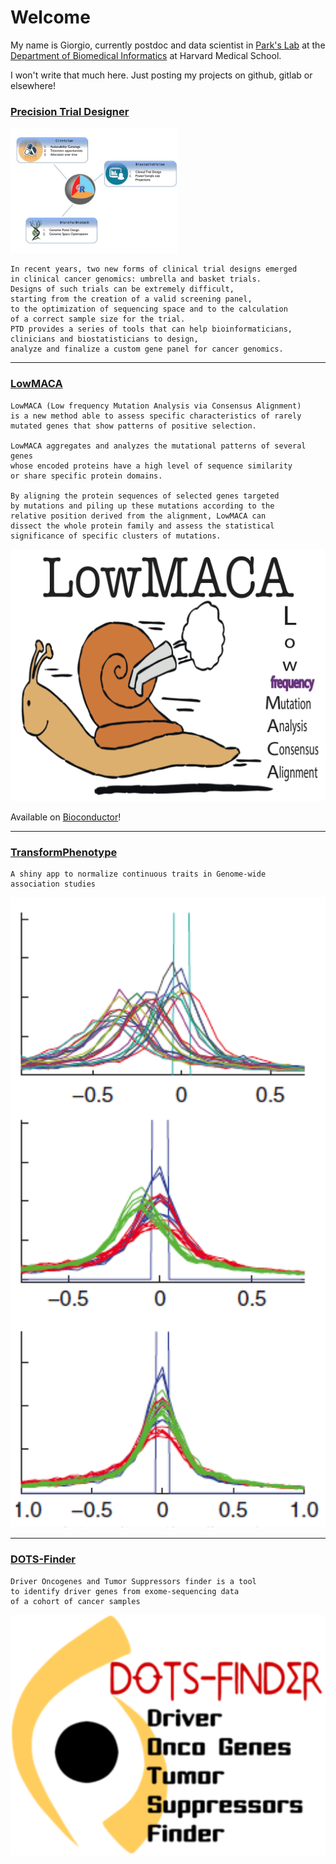 # Welcome

My name is Giorgio, currently postdoc and data scientist in [Park's Lab](https://compbio.hms.harvard.edu/) 
at the [Department of Biomedical Informatics](https://dbmi.hms.harvard.edu/careers/postdoctoral-fellows/park-lab) at Harvard Medical School.

I won't write that much here. Just posting my projects on github, gitlab or elsewhere!


### [Precision Trial Designer](https://gmelloni.github.io/ptd)

<a href="https://gmelloni.github.io/ptd">
<img src="images/conclusionSlide2.jpg" height="200" style="vertical-align:right" />
</a>

```
In recent years, two new forms of clinical trial designs emerged 
in clinical cancer genomics: umbrella and basket trials.
Designs of such trials can be extremely difficult, 
starting from the creation of a valid screening panel, 
to the optimization of sequencing space and to the calculation 
of a correct sample size for the trial.
PTD provides a series of tools that can help bioinformaticians, 
clinicians and biostatisticians to design, 
analyze and finalize a custom gene panel for cancer genomics.
```

<!-- 
<div class="boxed">
In recent years, two new forms of clinical trial designs emerged 
in clinical cancer genomics: umbrella and basket trials.
Designs of such trials can be extremely difficult, 
starting from the creation of a valid screening panel, 
to the optimization of sequencing space and to the calculation 
of a correct sample size for the trial.
PTD provides a series of tools that can help bioinformaticians, 
clinicians and biostatisticians to design, 
analyze and finalize a custom gene panel for cancer genomics.
</div>

 -->
<!-- [![](images/conclusionSlide2.jpg)](https://gmelloni.github.io/ptd) -->



----------------------

### [LowMACA](https://bmcbioinformatics.biomedcentral.com/articles/10.1186/s12859-016-0935-7)

```
LowMACA (Low frequency Mutation Analysis via Consensus Alignment) 
is a new method able to assess specific characteristics of rarely 
mutated genes that show patterns of positive selection.

LowMACA aggregates and analyzes the mutational patterns of several genes 
whose encoded proteins have a high level of sequence similarity 
or share specific protein domains.

By aligning the protein sequences of selected genes targeted 
by mutations and piling up these mutations according to the 
relative position derived from the alignment, LowMACA can 
dissect the whole protein family and assess the statistical 
significance of specific clusters of mutations.
```

[![](images/lowmaca_logo.png)](http://cgsb.genomics.iit.it/wiki/projects/LowMACA)

Available on [Bioconductor](http://www.bioconductor.org/packages/release/bioc/html/LowMACA.html)! 

----------------------

### [TransformPhenotype](https://github.com/gmelloni/transformPhenotype)


```
A shiny app to normalize continuous traits in Genome-wide 
association studies
```

[![](images/normalization_mod.png)](https://github.com/gmelloni/transformPhenotype)


----------------------

### [DOTS-Finder]((https://genomemedicine.biomedcentral.com/articles/10.1186/gm563))

```
Driver Oncogenes and Tumor Suppressors finder is a tool 
to identify driver genes from exome-sequencing data 
of a cohort of cancer samples
```

[![](images/dotsfinderlogo.png)](http://cgsb.genomics.iit.it/wiki/projects/DOTS-Finder)

<!-- 

## Welcome to GitHub Pages

You can use the [editor on GitHub](https://github.com/gmelloni/gmelloni.github.io/edit/master/README.md) to maintain and preview the content for your website in Markdown files.

Whenever you commit to this repository, GitHub Pages will run [Jekyll](https://jekyllrb.com/) to rebuild the pages in your site, from the content in your Markdown files.

### Markdown

Markdown is a lightweight and easy-to-use syntax for styling your writing. It includes conventions for

```markdown
Syntax highlighted code block

# Header 1
## Header 2
### Header 3

- Bulleted
- List

1. Numbered
2. List

**Bold** and _Italic_ and `Code` text

[Link](url) and ![Image](src)
```

For more details see [GitHub Flavored Markdown](https://guides.github.com/features/mastering-markdown/).

### Jekyll Themes

Your Pages site will use the layout and styles from the Jekyll theme you have selected in your [repository settings](https://github.com/gmelloni/gmelloni.github.io/settings). The name of this theme is saved in the Jekyll `_config.yml` configuration file.

### Support or Contact

Having trouble with Pages? Check out our [documentation](https://help.github.com/categories/github-pages-basics/) or [contact support](https://github.com/contact) and we’ll help you sort it out.

-->